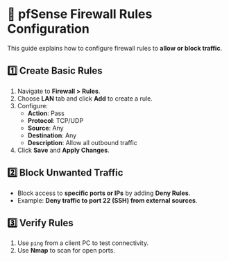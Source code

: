 # 📌 pfSense Firewall Rules Configuration

This guide explains how to configure firewall rules to **allow or block traffic**.

## 1️⃣ Create Basic Rules
1. Navigate to **Firewall > Rules**.
2. Choose **LAN** tab and click **Add** to create a rule.
3. Configure:
   - **Action**: Pass
   - **Protocol**: TCP/UDP
   - **Source**: Any
   - **Destination**: Any
   - **Description**: Allow all outbound traffic
4. Click **Save** and **Apply Changes**.

## 2️⃣ Block Unwanted Traffic
- Block access to **specific ports or IPs** by adding **Deny Rules**.
- Example: **Deny traffic to port 22 (SSH) from external sources**.

## 3️⃣ Verify Rules
1. Use `ping` from a client PC to test connectivity.
2. Use **Nmap** to scan for open ports.
